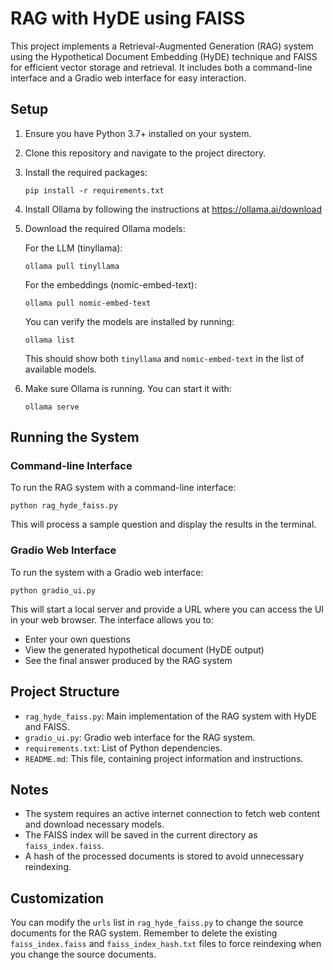 # RAG with HyDE using FAISS

This project implements a Retrieval-Augmented Generation (RAG) system using the Hypothetical Document Embedding (HyDE) technique and FAISS for efficient vector storage and retrieval. It includes both a command-line interface and a Gradio web interface for easy interaction.

## Setup

1. Ensure you have Python 3.7+ installed on your system.

2. Clone this repository and navigate to the project directory.

3. Install the required packages:
   ```
   pip install -r requirements.txt
   ```

4. Install Ollama by following the instructions at https://ollama.ai/download

5. Download the required Ollama models:

   For the LLM (tinyllama):
   ```
   ollama pull tinyllama
   ```

   For the embeddings (nomic-embed-text):
   ```
   ollama pull nomic-embed-text
   ```

   You can verify the models are installed by running:
   ```
   ollama list
   ```

   This should show both `tinyllama` and `nomic-embed-text` in the list of available models.

6. Make sure Ollama is running. You can start it with:
   ```
   ollama serve
   ```

## Running the System

### Command-line Interface

To run the RAG system with a command-line interface:

```
python rag_hyde_faiss.py
```

This will process a sample question and display the results in the terminal.

### Gradio Web Interface

To run the system with a Gradio web interface:

```
python gradio_ui.py
```

This will start a local server and provide a URL where you can access the UI in your web browser. The interface allows you to:
- Enter your own questions
- View the generated hypothetical document (HyDE output)
- See the final answer produced by the RAG system

## Project Structure

- `rag_hyde_faiss.py`: Main implementation of the RAG system with HyDE and FAISS.
- `gradio_ui.py`: Gradio web interface for the RAG system.
- `requirements.txt`: List of Python dependencies.
- `README.md`: This file, containing project information and instructions.

## Notes

- The system requires an active internet connection to fetch web content and download necessary models.
- The FAISS index will be saved in the current directory as `faiss_index.faiss`.
- A hash of the processed documents is stored to avoid unnecessary reindexing.

## Customization

You can modify the `urls` list in `rag_hyde_faiss.py` to change the source documents for the RAG system. Remember to delete the existing `faiss_index.faiss` and `faiss_index_hash.txt` files to force reindexing when you change the source documents.
